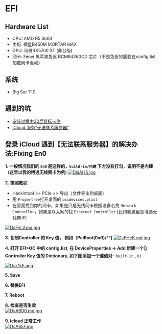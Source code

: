 # EFI

## Hardware List
- CPU: AMD R5 3600
- 主板: 微星B450M MORTAR MAX
- GPU: 讯景RX5700 XT (非公版)
- 网卡: Fenvi 黑苹果免驱 BCM94360CD 芯片（不是免驱的需要在config.list 加载网卡驱动）

## 系统
- Big Sur 11.0

## 遇到的坑
- [安装过程中30后鼠标卡住](https://dortania.github.io/OpenCore-Install-Guide/troubleshooting/extended/userspace-issues.html#frozen-in-the-macos-installer-after-30-seconds)
- [iCloud 服务“无法联系服务器”](https://dortania.github.io/OpenCore-Post-Install/universal/iservices.html#fixing-rom)

## 登录 iCloud 遇到【无法联系服务器】的解决办法:Fixing En0
**1. 一般情况我们的 `En0` 是这样的，`build-in/内建` 下方没有打勾，说明不是内建（这里以我的博通无线网卡为例)**
[![DsiAHS.jpg](https://s3.ax1x.com/2020/11/27/DsiAHS.jpg)](https://imgchr.com/i/DsiAHS)

**2. 按照[教程](https://dortania.github.io/OpenCore-Post-Install/universal/iservices.html#fixing-en0)**
  - Hackintool >> PCIe >> 导出（文件导出到桌面)
  - 用 `Propertree`打开桌面的 `pcidevices.plist`
  - 在里面找到你的网卡，如果是只是无线网卡根据设备名找 `Network Controller`，如果是以太网的找 `Ethernet Controller`
  (比如我这里是博通无线网卡)
  
  
[![DsFyLV.md.jpg](https://s3.ax1x.com/2020/11/27/DsFyLV.md.jpg)](https://imgchr.com/i/DsFyLV)
  
**3. 复制Controller 的 Key 值， 例如（PciRoot(0x0)/******)**
[![DsFHeK.md.jpg](https://s3.ax1x.com/2020/11/27/DsFHeK.md.jpg)](https://imgchr.com/i/DsFHeK)


**4. 打开 EFI>OC 中的 config.list,  在 DeviceProperties -> Add 新建一个👆 Controller Key 值的 Dictionary, 如下图添加一个键值对:**` built-in` , `01`


[![Dsk1kF.png](https://s3.ax1x.com/2020/11/27/Dsk1kF.png)](https://imgchr.com/i/Dsk1kF)


**5. Save**  

**6. 替换EFI**  

**7. Reboot**  

**8. 检查是否生效**  
[![DsABD0.md.jpg](https://s3.ax1x.com/2020/11/27/DsABD0.md.jpg)](https://imgchr.com/i/DsABD0)


**9. icloud 正常工作**  
[![DsA65F.jpg](https://s3.ax1x.com/2020/11/27/DsA65F.jpg)](https://imgchr.com/i/DsA65F)
